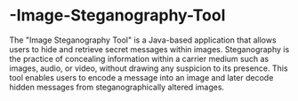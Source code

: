 # -Image-Steganography-Tool
The "Image Steganography Tool" is a Java-based application that allows users to hide and retrieve secret messages within images. Steganography is the practice of concealing information within a carrier medium such as images, audio, or video, without drawing any suspicion to its presence. This tool enables users to encode a message into an image and later decode hidden messages from steganographically altered images.
